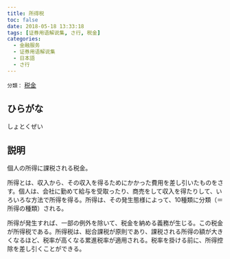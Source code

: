 ```yaml
---
title: 所得税
toc: false
date: 2018-05-18 13:33:18
tags: [证券用语解说集, さ行, 税金]
categories:
  - 金融服务
  - 证券用语解说集
  - 日本語
  - さ行
---
```


`分類：` [税金](/tags/税金/)

## ひらがな

しょとくぜい

## 説明

個人の所得に課税される税金。

所得とは、収入から、その収入を得るためにかかった費用を差し引いたものをさす。個人は、会社に勤めて給与を受取ったり、商売をして収入を得たりして、いろいろな方法で所得を得る。所得は、その発生態様によって、10種類に分類（＝所得の種類）される。

所得が発生すれば、一部の例外を除いて、税金を納める義務が生じる。この税金が所得税である。所得税は、総合課税が原則であり、課税される所得の額が大きくなるほど、税率が高くなる累進税率が適用される。税率を掛ける前に、所得控除を差し引くことができる。
